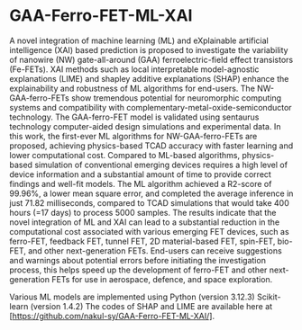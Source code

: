 # GAA-Ferro-FET-ML-XAI

A novel integration of machine learning (ML) and eXplainable artificial intelligence (XAI) based prediction is proposed to investigate the variability of nanowire (NW) gate-all-around (GAA) ferroelectric-field effect transistors (Fe-FETs). XAI methods such as local interpretable model-agnostic explanations (LIME) and shapley additive explanations (SHAP) enhance the explainability and robustness of ML algorithms for end-users. The NW-GAA-ferro-FETs show tremendous potential for neuromorphic computing systems and compatibility with complementary-metal-oxide-semiconductor technology. The GAA-ferro-FET model is validated using sentaurus technology computer-aided design simulations and experimental data. In this work, the first-ever ML algorithms for NW-GAA-ferro-FETs are proposed, achieving physics-based TCAD accuracy with faster learning and lower computational cost. Compared to ML-based algorithms, physics-based simulation of conventional emerging devices requires a high level of device information and a substantial amount of time to provide correct findings and well-fit models. The ML algorithm achieved a R2-score of 99.96%, a lower mean square error, and completed the average inference in just 71.82 milliseconds, compared to TCAD simulations that would take 400 hours (=17 days) to process 5000 samples. The results indicate that the novel integration of ML and XAI can lead to a substantial reduction in the computational cost associated with various emerging FET devices, such as ferro-FET, feedback FET, tunnel FET, 2D material-based FET, spin-FET, bio-FET, and other next-generation FETs. End-users can receive suggestions and warnings about potential errors before initiating the investigation process, this helps speed up the development of ferro-FET and other next-generation FETs for use in aerospace, defence, and space exploration. 

Various ML models are implemented using 
  Python (version 3.12.3)
  Scikit-learn (version 1.4.2)
The codes of SHAP and LIME are available here at [https://github.com/nakul-sy/GAA-Ferro-FET-ML-XAI/].
